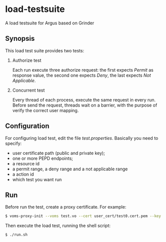 # load-testsuite
A load testsuite for Argus based on Grinder

## Synopsis
This load test suite provides two tests:

1. Authorize test

   Each run execute three authorize request: the first expects _Permit_ as response value, the second one expects _Deny_, the last expects _Not Applicable_.
2. Concurrent test

   Every thread of each process, execute the same request in every run. Before send the request, threads wait on a barrier, with the purpose of verify the correct user mapping.

## Configuration
For configuring load test, edit the file _test.properties_. Basically you need to specify:
 
 * user certificate path (public and private key);
 * one or more PEPD endpoints;
 * a resource id
 * a permit range, a deny range and a not applicable range
 * a action id
 * which test you want run 
 

## Run
Before run the test, create a proxy certificate. For example:
```bash
$ voms-proxy-init --voms test.vo --cert user_cert/test0.cert.pem --key user_cert/test0.key.pem
```
Then execute the load test, running the shell script:
```bash
$ ./run.sh
```
